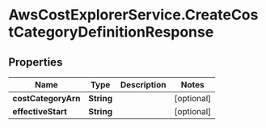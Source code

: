 # AwsCostExplorerService.CreateCostCategoryDefinitionResponse

## Properties

Name | Type | Description | Notes
------------ | ------------- | ------------- | -------------
**costCategoryArn** | **String** |  | [optional] 
**effectiveStart** | **String** |  | [optional] 


